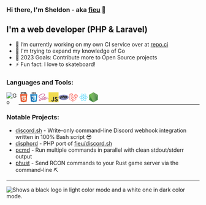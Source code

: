 ### Hi there, I'm Sheldon - aka [fieu][website] 👋

## I'm a web developer (PHP & Laravel)
- 🔭 I’m currently working on my own CI service over at [repo.ci](https://repo.ci)
- 🌱 I'm trying to expand my knowledge of Go
- 🥅 2023 Goals: Contribute more to Open Source projects
- ⚡ Fun fact: I love to skateboard!

### Languages and Tools:

[<img align="left" alt="Go" width="32px" src="https://i.imgur.com/7KNpEdM.png" />][website]
[<img align="left" alt="HTML5" width="26px" src="https://raw.githubusercontent.com/github/explore/80688e429a7d4ef2fca1e82350fe8e3517d3494d/topics/html/html.png" />][website]
[<img align="left" alt="CSS3" width="26px" src="https://raw.githubusercontent.com/github/explore/80688e429a7d4ef2fca1e82350fe8e3517d3494d/topics/css/css.png" />][website]
[<img align="left" alt="Sass" width="26px" src="https://raw.githubusercontent.com/github/explore/80688e429a7d4ef2fca1e82350fe8e3517d3494d/topics/sass/sass.png" />][website]
[<img align="left" alt="JavaScript" width="26px" src="https://raw.githubusercontent.com/github/explore/80688e429a7d4ef2fca1e82350fe8e3517d3494d/topics/javascript/javascript.png" />][website]
[<img align="left" alt="PHP" width="26px" src="https://raw.githubusercontent.com/github/explore/ccc16358ac4530c6a69b1b80c7223cd2744dea83/topics/php/php.png" />][website]
[<img align="left" alt="Laravel" width="26px" src="https://raw.githubusercontent.com/github/explore/56a826d05cf762b2b50ecbe7d492a839b04f3fbf/topics/laravel/laravel.png" />][website]
[<img align="left" alt="React" width="26px" src="https://raw.githubusercontent.com/github/explore/80688e429a7d4ef2fca1e82350fe8e3517d3494d/topics/react/react.png" />][website]
[<img align="left" alt="Node.js" width="26px" src="https://raw.githubusercontent.com/github/explore/80688e429a7d4ef2fca1e82350fe8e3517d3494d/topics/nodejs/nodejs.png" />][website]

<br />

---

### Notable Projects:
- [discord.sh](https://github.com/fieu/discord.sh) - Write-only command-line Discord webhook integration written in 100% Bash script 😎
- [disphord](https://github.com/fieu/disphord) - PHP port of [fieu/discord.sh](https://github.com/fieu/discord.sh)
- [pcmd](https://github.com/fieu/pcmd) - Run multiple commands in parallel with clean stdout/stderr output
- [phust](https://github.com/fieu/phust) - Send RCON commands to your Rust game server via the command-line ⛏

---
<picture>
  <source media="(prefers-color-scheme: dark)" srcset="https://github-readme-stats.vercel.app/api?username=fieu&theme=github_dark&show_icons=true&hide_border=true" alt="fieu's Github Stats">
  <source media="(prefers-color-scheme: light)" srcset="https://github-readme-stats.vercel.app/api?username=fieu&theme=default&show_icons=true&hide_border=true"  alt="fieu's Github Stats">
  <img alt="Shows a black logo in light color mode and a white one in dark color mode." src="https://github-readme-stats.vercel.app/api?username=fieu&theme=default&show_icons=true&hide_border=true">
</picture>

[website]: https://sheldon.is
[linkedin]: https://www.linkedin.com/in/sheldon-rupp-344266199/
[instagram]: https://www.instagram.com/sheldonrupp/
[twitter]: https://twitter.com/0xF13U
